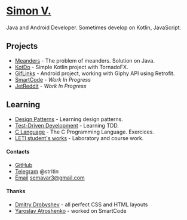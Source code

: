 # [Simon V.](https://github.com/simonvar)
Java and Android Developer. 
Sometimes develop on Kotlin, JavaScript.

## Projects
- [Meanders](https://github.com/simonvar/Meanders) - The problem of meanders. Solution on Java.
- [KotDo](https://github.com/simonvar/KotDo) - Simple Kotlin project with TornadoFX.
- [GifLinks](https://github.com/simonvar/GifLinks) - Android project, working with Giphy API using Retrofit.
- [SmartCode](https://github.com/simonvar/SmartCode) - _Work In Progress_
- [JetReddit](https://github.com/simonvar/JetReddit) - _Work In Progress_

## Learning
- [Design Patterns](https://simonvar.github.io/JavaPatterns/) - Learning design patterns.
- [Test-Driven Development](https://github.com/simonvar/TDDevelopment) - Learning TDD.
- [C Language](https://simonvar.github.io/c-language/) - The C Programming Language. Exercices.
- [LETI student's works](https://github.com/simonvar/leti-programming) - Laboratory and course work.


#### Contacts
- [GitHub](https://github.com/simonvar)
- [Telegram](https://web.telegram.org/#/im?p=@stritin) @stritin 
- [Email](mailto:semavar3@gmail.com) semavar3@gmail.com 

#### Thanks
- [Dmitry Drobyshev](https://github.com/ItNoN) - all perfect CSS and HTML layouts
- [Yaroslav Atroshenko](https://github.com/yaroslavok) - worked on SmartCode
